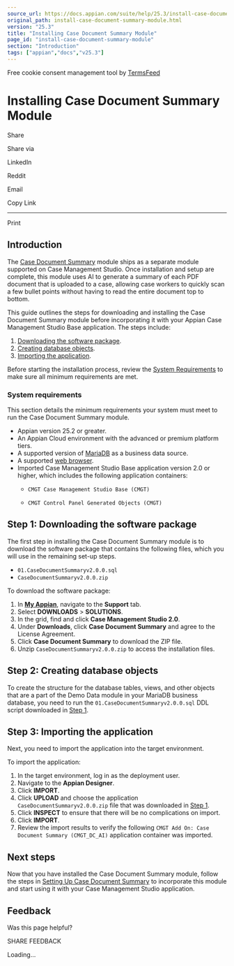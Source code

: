 ```yaml
---
source_url: https://docs.appian.com/suite/help/25.3/install-case-document-summary-module.html
original_path: install-case-document-summary-module.html
version: "25.3"
title: "Installing Case Document Summary Module"
page_id: "install-case-document-summary-module"
section: "Introduction"
tags: ["appian","docs","v25.3"]
---
```



Free cookie consent management tool by [TermsFeed](https://www.termsfeed.com/)

# Installing Case Document Summary Module

Share

Share via

LinkedIn

Reddit

Email

Copy Link

* * *

Print

## Introduction

The [Case Document Summary](cms-case-document-summary-overview.html) module ships as a separate module supported on Case Management Studio. Once installation and setup are complete, this module uses AI to generate a summary of each PDF document that is uploaded to a case, allowing case workers to quickly scan a few bullet points without having to read the entire document top to bottom.

This guide outlines the steps for downloading and installing the Case Document Summary module before incorporating it with your Appian Case Management Studio Base application. The steps include:

1.  [Downloading the software package](#step-1-downloading-the-software-package).
2.  [Creating database objects](#step-2-creating-database-objects).
3.  [Importing the application](#step-3-importing-the-application).

Before starting the installation process, review the [System Requirements](#system-requirements) to make sure all minimum requirements are met.

### System requirements

This section details the minimum requirements your system must meet to run the Case Document Summary module.

-   Appian version 25.2 or greater.
-   An Appian Cloud environment with the advanced or premium platform tiers.
-   A supported version of [MariaDB](System_Requirements.html#databases) as a business data source.
-   A supported [web browser](System_Requirements.html#web-browsers).
-   Imported Case Management Studio Base application version 2.0 or higher, which includes the following application containers:
    -   `CMGT Case Management Studio Base (CMGT)`

    -   `CMGT Control Panel Generated Objects (CMGT)`

## Step 1: Downloading the software package

The first step in installing the Case Document Summary module is to download the software package that contains the following files, which you will use in the remaining set-up steps.

-   `01.CaseDocumentSummaryv2.0.0.sql`
-   `CaseDocumentSummaryv2.0.0.zip`

To download the software package:

1.  In **[My Appian](https://forum.appian.com/suite/sites/myappian/page/support)**, navigate to the **Support** tab.
2.  Select **DOWNLOADS** > **SOLUTIONS**.
3.  In the grid, find and click **Case Management Studio 2.0**.
4.  Under **Downloads**, click **Case Document Summary** and agree to the License Agreement.
5.  Click **Case Document Summary** to download the ZIP file.
6.  Unzip `CaseDocumentSummaryv2.0.0.zip` to access the installation files.

## Step 2: Creating database objects

To create the structure for the database tables, views, and other objects that are a part of the Demo Data module in your MariaDB business database, you need to run the `01.CaseDocumentSummaryv2.0.0.sql` DDL script downloaded in [Step 1](#step-1-downloading-the-software-package).

## Step 3: Importing the application

Next, you need to import the application into the target environment.

To import the application:

1.  In the target environment, log in as the deployment user.
2.  Navigate to the **Appian Designer**.
3.  Click **IMPORT**.
4.  Click **UPLOAD** and choose the application `CaseDocumentSummaryv2.0.0.zip` file that was downloaded in [Step 1](#step-1-downloading-the-software-package).
5.  Click **INSPECT** to ensure that there will be no complications on import.
6.  Click **IMPORT**.
7.  Review the import results to verify the following `CMGT Add On: Case Document Summary (CMGT_DC_AI)` application container was imported.

## Next steps

Now that you have installed the Case Document Summary module, follow the steps in [Setting Up Case Document Summary](setup-case-document-summary.html) to incorporate this module and start using it with your Case Management Studio application.

## Feedback

Was this page helpful?

SHARE FEEDBACK

Loading...